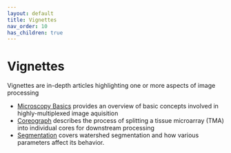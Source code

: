 ```yaml
---
layout: default
title: Vignettes
nav_order: 10
has_children: true
---
```


# Vignettes

Vignettes are in-depth articles highlighting one or more aspects of image processing

* [Microscopy Basics](vign-basics.html) provides an overview of basic concepts involved in highly-multiplexed image aquisition
* [Coreograph](vign-coreograph.html) describes the process of splitting a tissue microarray (TMA) into individual cores for downstream processing
* [Segmentation](vign-segmentation.html) covers watershed segmentation and how various parameters affect its behavior.

